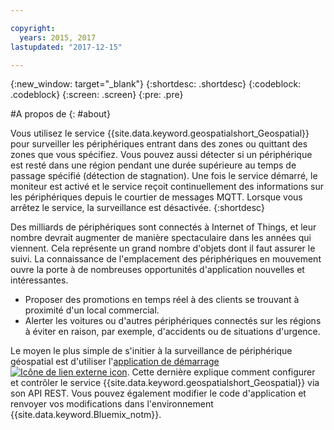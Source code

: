 ```yaml
---

copyright:
  years: 2015, 2017
lastupdated: "2017-12-15"

---
```


<!-- Attribute definitions -->
{:new_window: target="_blank"}
{:shortdesc: .shortdesc}
{:codeblock: .codeblock}
{:screen: .screen}
{:pre: .pre}

#A propos de
{: #about}


Vous utilisez le service {{site.data.keyword.geospatialshort_Geospatial}} pour surveiller les périphériques entrant dans des zones ou quittant des zones que vous spécifiez. Vous pouvez aussi détecter si un périphérique est resté dans une région pendant une durée supérieure au temps de passage spécifié (détection de stagnation). Une fois le service démarré, le moniteur est activé et le service reçoit continuellement des informations sur les périphériques depuis le courtier de messages MQTT. Lorsque vous arrêtez le service, la surveillance est désactivée.
{:shortdesc}


Des milliards de périphériques sont connectés à Internet of Things, et leur nombre devrait augmenter de manière spectaculaire dans les années qui viennent. Cela représente un grand nombre d'objets dont il faut assurer le suivi. La connaissance de l'emplacement des périphériques en mouvement ouvre la porte à de nombreuses opportunités d'application nouvelles et intéressantes.

* Proposer des promotions en temps réel à des clients se trouvant à proximité d'un local commercial.
* Alerter les voitures ou d'autres périphériques connectés sur les régions à éviter en raison, par exemple, d'accidents ou de situations d'urgence.


Le moyen le plus simple de s'initier à la surveillance de périphérique géospatial est d'utiliser l'[application de démarrage ![Icône de lien externe icon](../../icons/launch-glyph.svg "Icône de lien externe icon")](https://www.ibm.com/developerworks/library/mo-monitordevices-app/index.html). Cette dernière explique comment configurer et contrôler le service {{site.data.keyword.geospatialshort_Geospatial}} via son API REST. Vous pouvez également modifier le code d'application et renvoyer vos modifications dans l'environnement {{site.data.keyword.Bluemix_notm}}.
